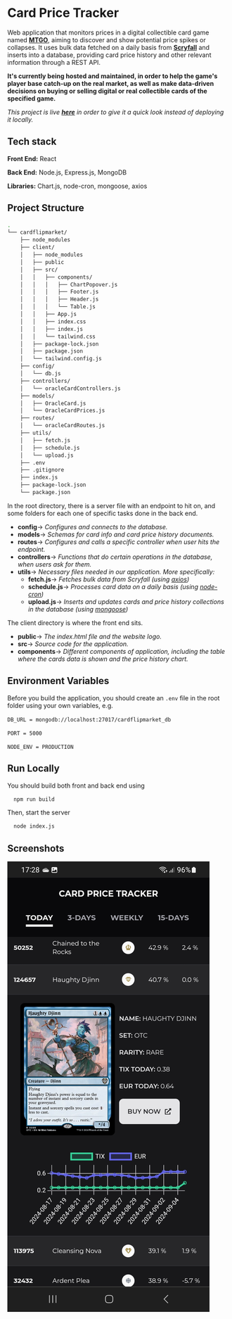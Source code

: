 
# Card Price Tracker

Web application that monitors prices in a digital collectible card game named **[MTGO](https://www.mtgo.com/en/mtgo)**, aiming to discover and show potential price spikes or collapses. It uses bulk data fetched on a daily basis from **[Scryfall](https://scryfall.com/docs/api)** and inserts into a database, providing card price history and other relevant information through a REST API.

**It's currently being hosted and maintained, in order to help the game's player base catch-up on the real market, as well as make data-driven decisions on buying or selling digital or real collectible cards of the specified game.**

*This project is live **[here](https://cardflipmarket-manosmin.onrender.com/)** in order to give it a quick look instead of deploying it locally.*




## Tech stack

**Front End:** React

**Back End:** Node.js, Express.js, MongoDB

**Libraries:** Chart.js, node-cron, mongoose, axios


## Project Structure

```bash
.
└── cardflipmarket/
    ├── node_modules
    ├── client/
    │   ├── node_modules
    │   ├── public
    │   ├── src/
    │   │   ├── components/
    │   │   │   ├── ChartPopover.js
    │   │   │   ├── Footer.js
    │   │   │   ├── Header.js
    │   │   │   └── Table.js
    │   │   ├── App.js
    │   │   ├── index.css
    │   │   ├── index.js
    │   │   └── tailwind.css
    │   ├── package-lock.json
    │   ├── package.json
    │   └── tailwind.config.js
    ├── config/
    │   └── db.js
    ├── controllers/
    │   └── oracleCardControllers.js
    ├── models/
    │   ├── OracleCard.js
    │   └── OracleCardPrices.js
    ├── routes/
    │   └── oracleCardRoutes.js
    ├── utils/
    │   ├── fetch.js
    │   ├── schedule.js
    │   └── upload.js
    ├── .env
    ├── .gitignore
    ├── index.js
    ├── package-lock.json
    └── package.json

```

In the root directory, there is a server file with an endpoint to hit on, and some folders for each one of specific tasks done in the back end.

* **config**→ *Configures and connects to the database.*
* **models**→ *Schemas for card info and card price history documents.*
* **routes**→ *Configures and calls a specific controller when user hits the endpoint.*
* **controllers**→ *Functions that do certain operations in the database, when users ask for them.*
* **utils**→ *Necessary files needed in our application. More specifically:*
    * **fetch.js**→ *Fetches bulk data from Scryfall (using [axios](https://axios-http.com/docs/intro))*
    * **schedule.js**→ *Processes card data on a daily basis (using [node-cron](https://www.npmjs.com/package/node-cron))*
    * **upload.js**→ *Inserts and updates cards and price history collections in the database (using [mongoose](https://mongoosejs.com/))*

The client directory is where the front end sits.

- **public**→ *The index.html file and the website logo.*
- **src**→ *Source code for the application.*
- **components**→ *Different components of application, including the table where the cards data is shown and the price history chart.*

## Environment Variables

Before you build the application, you should create an `.env` file in the root folder using your own variables, e.g.

`DB_URL = mongodb://localhost:27017/cardflipmarket_db`

`PORT = 5000`

`NODE_ENV = PRODUCTION`



## Run Locally

You should build both front and back end using 

```bash
  npm run build
```

Then, start the server

```bash
  node index.js
```


## Screenshots

![Screenshot 0](screenshots/ss0.png)



